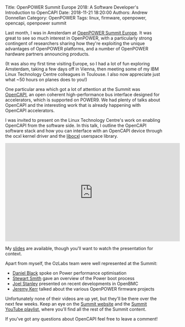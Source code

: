 Title: OpenPOWER Summit Europe 2018: A Software Developer's Introduction to OpenCAPI
Date: 2018-11-21 18:20:00
Authors: Andrew Donnellan
Category: OpenPOWER
Tags: linux, firmware, openpower, opencapi, openpower summit

Last month, I was in Amsterdam at [OpenPOWER Summit Europe](https://openpowerfoundation.org/summit-2018-10-eu/). It was great to see so much interest in OpenPOWER, with a particularly strong contingent of researchers sharing how they're exploiting the unique advantages of OpenPOWER platforms, and a number of OpenPOWER hardware partners announcing products.

(It was also my first time visiting Europe, so I had a lot of fun exploring Amsterdam, taking a few days off in Vienna, then meeting some of my IBM Linux Technology Centre colleagues in Toulouse. I also now appreciate just what ~50 hours on planes does to you!)

One particular area which got a lot of attention at the Summit was [OpenCAPI](https://opencapi.org), an open coherent high-performance bus interface designed for accelerators, which is supported on POWER9. We had plenty of talks about OpenCAPI and the interesting work that is already happening with OpenCAPI accelerators.

I was invited to present on the Linux Technology Centre's work on enabling OpenCAPI from the software side. In this talk, I outline the OpenCAPI software stack and how you can interface with an OpenCAPI device through the ocxl kernel driver and the [libocxl](https://github.com/opencapi/libocxl) userspace library.

<iframe width="560" height="315" src="https://www.youtube.com/embed/zCIMHbZDRS0" frameborder="0" allow="accelerometer; autoplay; encrypted-media; gyroscope; picture-in-picture" allowfullscreen></iframe>

My [slides]({static}/misc/OPFEU2018_OpenCAPI.pdf) are available, though you'll want to watch the presentation for context.

Apart from myself, the OzLabs team were well represented at the Summit:

 * [Daniel Black](https://github.com/grooverdan) spoke on Power performance optimisation
 * [Stewart Smith](https://www.flamingspork.com/) gave an overview of the Power boot process
 * [Joel Stanley](https://shenki.github.io/) presented on recent developments in OpenBMC
 * [Jeremy Kerr](http://jk.ozlabs.org/) talked about the various OpenPOWER firmware projects

Unfortunately none of their videos are up yet, but they'll be there over the next few weeks. Keep an eye on the [Summit website](https://openpowerfoundation.org/summit-2018-10-eu/) and the [Summit YouTube playlist](https://www.youtube.com/playlist?list=PLEqfbaomKgQo5CimgYbVxdtiVtyloWc9e), where you'll find all the rest of the Summit content.

If you've got any questions about OpenCAPI feel free to leave a comment!